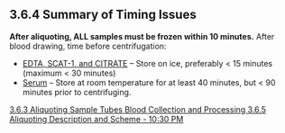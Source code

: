 ## 3.6.4 Summary of Timing Issues

**After aliquoting, ALL samples must be frozen within 10 minutes.** After blood drawing, time before centrifugation:

* <u>EDTA, SCAT-1, and CITRATE</u> – Store on ice, preferably < 15 minutes (maximum < 30 minutes)
* <u>Serum</u> – Store at room temperature for at least 40 minutes, but < 90 minutes prior to centrifuging.


<div class="center">
<div class="btn-group">
  <a href=":pages_path:/manuals/blood-collection-processing/3-06-03-aliquoting-sample-tubes.md" class="btn btn-default">
    <span class="glyphicon glyphicon-chevron-left"></span>
    3.6.3 Aliquoting Sample Tubes
  </a>

  <a href=":pages_path:/manuals/blood-collection-processing" class="btn btn-default">
    <span class="glyphicon glyphicon-chevron-up"></span>
    Blood Collection and Processing
  </a>

  <a href=":pages_path:/manuals/blood-collection-processing/3-06-05-aliquoting-description-1030PM.md" class="btn btn-success">
    3.6.5 Aliquoting Description and Scheme - 10:30 PM
    <span class="glyphicon glyphicon-chevron-right"></span>
  </a>
</div>
</div>
